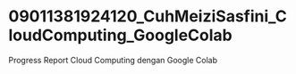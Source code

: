 # 09011381924120_CuhMeiziSasfini_CloudComputing_GoogleColab
Progress Report Cloud Computing dengan Google Colab
